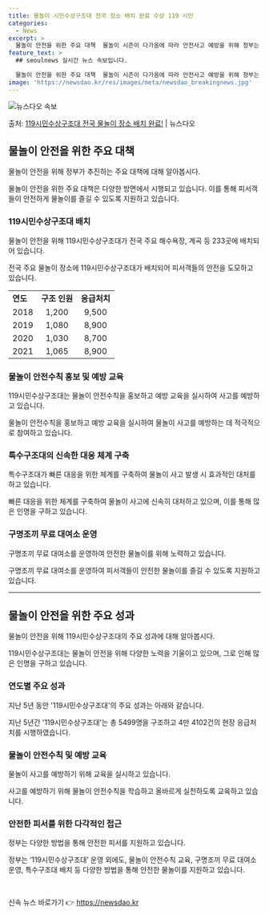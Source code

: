```yaml
---
title: 물놀이 시민수상구조대 전국 장소 배치 완료 수상 119 시민
categories:
  - News
excerpt: >
  물놀이 안전을 위한 주요 대책  물놀이 시즌이 다가옴에 따라 안전사고 예방을 위해 정부는 다양한 대책을 마련…
feature_text: >
  ## seoulnews 실시간 뉴스 속보입니다.

  물놀이 안전을 위한 주요 대책  물놀이 시즌이 다가옴에 따라 안전사고 예방을 위해 정부는 다양한 대책을 마련…
image: 'https://newsdao.kr/res/images/meta/newsdao_breakingnews.jpg'
---
```


![뉴스다오 속보](https://newsdao.kr/res/images/meta/newsdao_breakingnews.jpg)

<p>출처: <a href="https://newsdao.kr/4595" rel="dofollow">119시민수상구조대 전국 물놀이 장소 배치 완료!</a> | 뉴스다오</p>

<h2 data-ke-size="size26">물놀이 안전을 위한 주요 대책</h2>
물놀이 안전을 위해 정부가 추진하는 주요 대책에 대해 알아봅시다.

<p data-ke-size="size16">물놀이 안전을 위한 주요 대책은 다양한 방면에서 시행되고 있습니다. 이를 통해 피서객들이 안전하게 물놀이를 즐길 수 있도록 지원하고 있습니다.</p>

<h3>119시민수상구조대 배치</h3>
물놀이 안전을 위해 119시민수상구조대가 전국 주요 해수욕장, 계곡 등 233곳에 배치되어 있습니다.

<p data-ke-size="size16">전국 주요 물놀이 장소에 119시민수상구조대가 배치되어 피서객들의 안전을 도모하고 있습니다.</p>

<table>
    <tr>
        <td><b>연도</b></td>
        <td style="text-align: center; height: 17px;"><b>구조 인원</b></td>
        <td style="text-align: center; height: 17px;"><b>응급처치</b></td>
    </tr>
    <tr>
        <td>2018</td>
        <td style="text-align: center; height: 17px;">1,200</td>
        <td style="text-align: center; height: 17px;">9,500</td>
    </tr>
    <tr>
        <td>2019</td>
        <td style="text-align: center; height: 17px;">1,080</td>
        <td style="text-align: center; height: 17px;">8,900</td>
    </tr>
    <tr>
        <td>2020</td>
        <td style="text-align: center; height: 17px;">1,030</td>
        <td style="text-align: center; height: 17px;">8,700</td>
    </tr>
    <tr>
        <td>2021</td>
        <td style="text-align: center; height: 17px;">1,065</td>
        <td style="text-align: center; height: 17px;">8,900</td>
    </tr>
</table>

<h3>물놀이 안전수칙 홍보 및 예방 교육</h3>
119시민수상구조대는 물놀이 안전수칙을 홍보하고 예방 교육을 실시하여 사고를 예방하고 있습니다.

<p data-ke-size="size16">물놀이 안전수칙을 홍보하고 예방 교육을 실시하여 물놀이 사고를 예방하는 데 적극적으로 참여하고 있습니다.</p>

<h3>특수구조대의 신속한 대응 체계 구축</h3>
특수구조대가 빠른 대응을 위한 체계를 구축하여 물놀이 사고 발생 시 효과적인 대처를 하고 있습니다.

<p data-ke-size="size16">빠른 대응을 위한 체계를 구축하여 물놀이 사고에 신속히 대처하고 있으며, 이를 통해 많은 인명을 구하고 있습니다.</p>

<h3>구명조끼 무료 대여소 운영</h3>
구명조끼 무료 대여소를 운영하여 안전한 물놀이를 위해 노력하고 있습니다.

<p data-ke-size="size16">구명조끼 무료 대여소를 운영하여 피서객들이 안전한 물놀이를 즐길 수 있도록 지원하고 있습니다.</p>

<hr>

<h2 data-ke-size="size26">물놀이 안전을 위한 주요 성과</h2>
물놀이 안전을 위해 119시민수상구조대의 주요 성과에 대해 알아봅시다.

<p data-ke-size="size16">119시민수상구조대는 물놀이 안전을 위해 다양한 노력을 기울이고 있으며, 그로 인해 많은 인명을 구하고 있습니다.</p>

<h3>연도별 주요 성과</h3>
지난 5년 동안 '119시민수상구조대'의 주요 성과는 아래와 같습니다.

<p data-ke-size="size16">지난 5년간 '119시민수상구조대'는 총 5499명을 구조하고 4만 4102건의 현장 응급처치를 시행하였습니다.</p>

<h3>물놀이 안전수칙 및 예방 교육</h3>
물놀이 사고를 예방하기 위해 교육을 실시하고 있습니다.

<p data-ke-size="size16">사고를 예방하기 위해 물놀이 안전수칙을 학습하고 올바르게 실천하도록 교육하고 있습니다.</p>

<h3>안전한 피서를 위한 다각적인 접근</h3>
정부는 다양한 방법을 통해 안전한 피서를 지원하고 있습니다.

<p data-ke-size="size16">정부는 ‘119시민수상구조대’ 운영 외에도, 물놀이 안전수칙 교육, 구명조끼 무료 대여소 운영, 특수구조대 배치 등 다양한 방법을 통해 안전한 물놀이를 지원하고 있습니다.</p>

<p data-ke-size="size16">&nbsp;</p> 

신속 뉴스 바로가기 👉 <a href="https://newsdao.kr" rel="dofollow">https://newsdao.kr</a>


